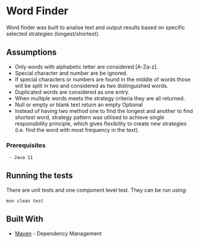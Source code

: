 # Word Finder

Word finder was built to analise text and output results based on specific selected strategies (longest/shortest).


## Assumptions
- Only words with alphabetic letter are considered [A-Za-z].
- Special character and number are be ignored.
- If special characters or numbers are found in the middle of words those will be split in two and considered as two distinguished words.
- Duplicated words are considered as one entry.
- When multiple words meets the strategy criteria they are all returned.
- Null or empty or blank text return an empty Optional
- Instead of having two method one to find the longest and another to find shortest word, strategy pattern was utilised to achieve single responsibility principle, which gives flexibility to create new strategies (i.e. find the word with most frequency in the text).
 
### Prerequisites

``` - Java 11```

## Running the tests

There are unit tests and one component level test. They can be run using:

```mvn clean test```

## Built With
* [Maven](https://maven.apache.org/) - Dependency Management